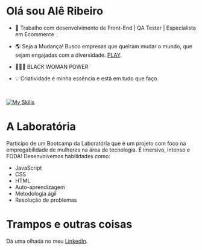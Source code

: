 # Olá sou Alê Ribeiro
- 🎯 Trabalho com desenvolvimento de Front-End | QA Tester | Especialista em Ecommerce
- 🌎 Seja a Mudança! Busco empresas que queiram mudar o mundo, que sejam engajadas com a diversidade. [PLAY](https://open.spotify.com/intl-pt/track/2u2udGmop1z67EPpr91km7?si=5d5a69182fbe466b).
- 👩🏾‍🦱 BLACK WOMAN POWER
- 💡 Criatividade é minha essência e está em tudo que faço.
  
  <div style="display: inline-block"><br>
  <a href="https://github.com/ribeirober1208">
<!--  <img height="180em" src="https://github-readme-stats.vercel.app/api?username=ribeirober1208&show_icons=true&theme=dracula&include_all_commits=true&count_private=true"/>
      <img height="180em" src="https://github-readme-stats.vercel.app/api/top-langs/?username=ribeirober1208&layout=compact&langs_count=7&theme=dracula"/>
  </div>
[<div style="display: inline_block"><br>
  <img align="center" alt="ribeiro-Js" height="30" width="40" src="https://raw.githubusercontent.com/devicons/devicon/master/icons/javascript/javascript-plain.svg">
  <img align="center" alt="ribeiro-HTML" height="30" width="40" src="https://raw.githubusercontent.com/devicons/devicon/master/icons/html5/html5-original.svg">
  <img align="center" alt="ribeiro-CSS" height="30" width="40" src="https://raw.githubusercontent.com/devicons/devicon/master/icons/css3/css3-original.svg">
  <img align="center" alt="ribeiro-Java" height="30" width="40" img src="https://cdn.jsdelivr.net/gh/devicons/devicon/icons/java/java-original-wordmark.svg" />
</div>  ](url)
 -->
[![My Skills](https://skillicons.dev/icons?i=html,css,javascript,typescript,nodejs,angular,firebase,vite,vercel,jest,git,bootstrap,figma&theme=dark)](https://skillicons.dev)
  </div>
  
# A Laboratória
Participo de um Bootcamp da Laboratória que é um projeto com foco na empregabilidade de mulheres na área de tecnologia. É imersivo, intenso e FODA! Desenvolvemos habilidades como:
- JavaScript
- CSS
- HTML
- Auto-aprendizagem
- Metodologia ágil
- Resolução de problemas
# Trampos e outras coisas
Dá uma olhada no meu [LinkedIn](https://www.linkedin.com/in/alessandra-ribeiro-a99080a4/).

 
